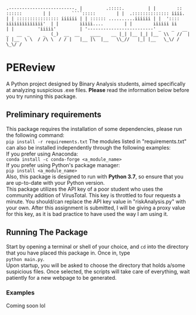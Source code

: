 `
.-------------------------.
|         .:::::.         |
|        :: ::::::        |
|        ````:::::        |
|  .:::::::::::::: iiii.  |
| :::::::::::::::: iiiiii |
| :::::: ..........iiiiii |
|  ':::: iiiiiiiiiiiiii'  |
|        iiiii....        |
|        iiiiii ii        |
|         'iiiii'         |
'-------------------------'
                           _   
 _   __  _   __  _     _  (_)  __  __    ____    __
|_| |__ |_| |__  \\   //  | | |__  \ \  / /\ \  / /
|   |__ |\  |__   \\_//   |_| |__   \_\/ /  \_\/ /
`
# PEReview
A Python project designed by Binary Analysis students, aimed specifically at analyzing suspicious .exe files. **Please** read the information below before you try running this package.  
## Preliminary requirements
This package requires the installation of some dependencies, please run the following command:<br/>
`pip install -r requirements.txt`
The modules listed in "requirements.txt" can also be installed independently through the following examples:<br/>
If you prefer using Anaconda:<br/>
`conda install -c conda-forge <a_module_name>`<br/>
If you prefer using Python's package manager:<br/>
`pip install <a_module_name>`<br/>
Also, this package is designed to run with **Python 3.7**, so ensure that you are up-to-date with your Python version.<br/>
This package utilizes the API key of a poor student who uses the community addition of VirusTotal. This key is throttled to four requests a minute. You should/can replace the API key value in "riskAnalysis.py" with your own. After this assignment is submitted, I will be giving a proxy value for this key, as it is bad practice to have used the way I am using it.
## Running The Package
Start by opening a terminal or shell of your choice, and `cd` into the directory that you have placed this package in. Once in, type<br/> `python main.py`.<br/> Upon startup, you will be asked to choose the directory that holds a/some suspicious files. Once selected, the scripts will take care of everything, wait patiently for a new webpage to be generated.
### Examples
Coming soon lol

